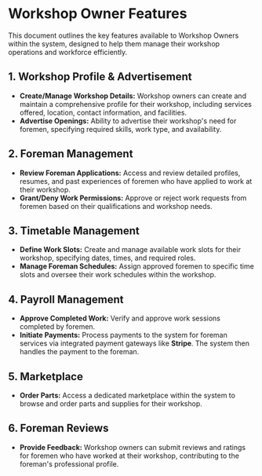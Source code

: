 # Workshop Owner Features

This document outlines the key features available to Workshop Owners within the system, designed to help them manage their workshop operations and workforce efficiently.

## 1. Workshop Profile & Advertisement
*   **Create/Manage Workshop Details:** Workshop owners can create and maintain a comprehensive profile for their workshop, including services offered, location, contact information, and facilities.
*   **Advertise Openings:** Ability to advertise their workshop's need for foremen, specifying required skills, work type, and availability.

## 2. Foreman Management
*   **Review Foreman Applications:** Access and review detailed profiles, resumes, and past experiences of foremen who have applied to work at their workshop.
*   **Grant/Deny Work Permissions:** Approve or reject work requests from foremen based on their qualifications and workshop needs.

## 3. Timetable Management
*   **Define Work Slots:** Create and manage available work slots for their workshop, specifying dates, times, and required roles.
*   **Manage Foreman Schedules:** Assign approved foremen to specific time slots and oversee their work schedules within the workshop.

## 4. Payroll Management
*   **Approve Completed Work:** Verify and approve work sessions completed by foremen.
*   **Initiate Payments:** Process payments to the system for foreman services via integrated payment gateways like **Stripe**. The system then handles the payment to the foreman.

## 5. Marketplace
*   **Order Parts:** Access a dedicated marketplace within the system to browse and order parts and supplies for their workshop.

## 6. Foreman Reviews
*   **Provide Feedback:** Workshop owners can submit reviews and ratings for foremen who have worked at their workshop, contributing to the foreman's professional profile.
